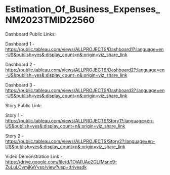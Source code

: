 # Estimation_Of_Business_Expenses_NM2023TMID22560


Dashboard Public Links:

Dashboard 1 - https://public.tableau.com/views/ALLPROJECTS/Dashboard1?:language=en-US&publish=yes&:display_count=n&:origin=viz_share_link

Dashboard 2 - https://public.tableau.com/views/ALLPROJECTS/Dashboard2?:language=en-US&publish=yes&:display_count=n&:origin=viz_share_link

Dashboard 3 - https://public.tableau.com/views/ALLPROJECTS/Dashboard3?:language=en-US&publish=yes&:display_count=n&:origin=viz_share_link


Story Public Link:
    
Story 1 - https://public.tableau.com/views/ALLPROJECTS/Story1?:language=en-US&publish=yes&:display_count=n&:origin=viz_share_link
	 
Story 2 - https://public.tableau.com/views/ALLPROJECTS/Story2?:language=en-US&publish=yes&:display_count=n&:origin=viz_share_link


Video Demonstration Link - https://drive.google.com/file/d/1OiAPJAo2GLfMsnc9-ZuLuLOvmjKeYvso/view?usp=drivesdk
